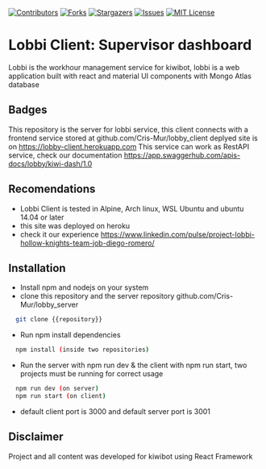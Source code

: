 [![Contributors][contributors-shield]][contributors-url]
[![Forks][forks-shield]][forks-url]
[![Stargazers][stars-shield]][stars-url]
[![Issues][issues-shield]][issues-url]
[![MIT License][license-shield]][license-url]

# Lobbi Client: Supervisor dashboard

Lobbi is the workhour management service for kiwibot, lobbi is a web application built with react and material UI components with Mongo Atlas database

## Badges

This repository is the server for lobbi service, this client connects with a frontend service stored at github.com/Cris-Mur/lobby_client deplyed site is on https://lobby-client.herokuapp.com
This service can work as RestAPI service, check our documentation https://app.swaggerhub.com/apis-docs/lobby/kiwi-dash/1.0
## Recomendations

* Lobbi Client is tested in Alpine, Arch linux, WSL Ubuntu and ubuntu 14.04 or later
* this site was deployed on heroku
* check it our experience https://www.linkedin.com/pulse/project-lobbi-hollow-knights-team-job-diego-romero/

## Installation

* Install npm and nodejs on your system
* clone this repository and the server repository github.com/Cris-Mur/lobby_server
```bash
  git clone {{repository}}
```
* Run npm install dependencies
```bash
  npm install (inside two repositories)
```
* Run the server with npm run dev & the client with npm run start, two projects must be running for correct usage
```bash
  npm run dev (on server)
  npm run start (on client)
```
* default client port is 3000 and default server port is 3001

## Disclaimer
Project and all content was developed for kiwibot using React Framework

[contributors-shield]: https://img.shields.io/github/contributors/Cris-Mur/lobby_client?style=flat-square
[contributors-url]: https://github.com/Cris-Mur/lobby_client/graphs/contributors
[forks-shield]: https://img.shields.io/github/forks/Cris-Mur/lobby_client.svg?style=flat-square
[forks-url]: https://github.com/Cris-Mur/lobby_client/network/members
[stars-shield]: https://img.shields.io/github/stars/Cris-Mur/lobby_client.svg?style=flat-square
[stars-url]: https://github.com/Cris-Mur/lobby_client/stargazers
[issues-shield]: https://img.shields.io/github/issues/Cris-Mur/lobby_client?style=flat-square
[issues-url]: https://github.com/Cris-Mur/lobby_client/issues
[license-shield]: https://img.shields.io/github/license/Cris-Mur/lobby_client?style=flat-square
[license-url]: https://github.com/Cris-Mur/lobby_client/blob/master/LICENCE.txt
[linkedin-shield]: https://img.shields.io/badge/-LinkedIn-black.svg?style=flat-square&logo=linkedin&colorB=555
[linkedin-url]: https://linkedin.com/in/diego-devloup
